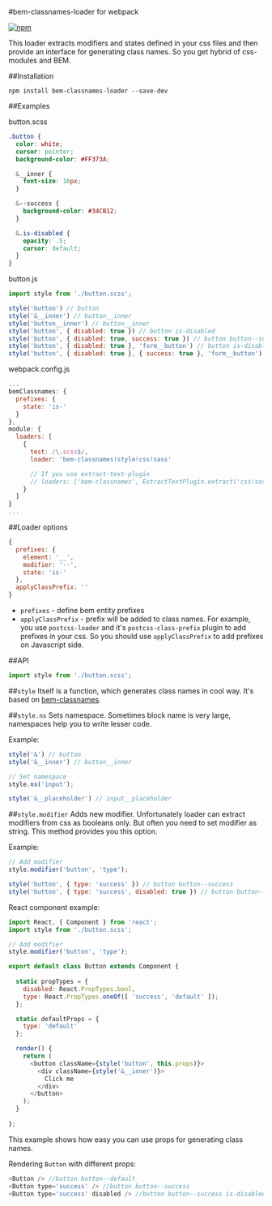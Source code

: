 #bem-classnames-loader for webpack

[![npm](https://img.shields.io/npm/v/bem-classnames-loader.svg?maxAge=1592000)](https://www.npmjs.com/package/bem-classnames-loader)

This loader extracts modifiers and states defined in your css files and then provide an interface for generating class names. So you get hybrid of css-modules and BEM.

##Installation
```
npm install bem-classnames-loader --save-dev
```

##Examples

button.scss
```scss
.button {
  color: white;
  cursor: pointer;
  background-color: #FF373A;

  &__inner {
    font-size: 16px;
  }

  &--success {
    background-color: #34CB12;
  }

  &.is-disabled {
    opacity: .5;
    cursor: default;
  }
}
```

button.js
```js
import style from './button.scss';

style('button') // button
style('&__inner') // button__inner
style('button__inner') // button__inner
style('button', { disabled: true }) // button is-disabled
style('button', { disabled: true, success: true }) // button button--success is-disabled
style('button', { disabled: true }, 'form__button') // button is-disabled form__button
style('button', { disabled: true }, { success: true }, 'form__button') // button button--success is-disabled form__button
```

webpack.config.js
```js
...
bemClassnames: {
  prefixes: {
    state: 'is-'
  }
},
module: {
  loaders: [
    {
      test: /\.scss$/,
      loader: 'bem-classnames!style!css!sass'

      // If you use extract-text-plugin
      // loaders: ['bem-classnames', ExtractTextPlugin.extract('css!sass')]
    }
  ]
}
...
```

##Loader options

```js
{
  prefixes: {
    element: '__',  
    modifier: '--',
    state: 'is-'
  },
  applyClassPrefix: ''
}
```

- `prefixes` - define bem entity prefixes
- `applyClassPrefix` - prefix will be added to class names. For example, you use `postcss-loader` and it's `postcss-class-prefix` plugin to add prefixes in your css. So you should use `applyClassPrefix` to add prefixes on Javascript side.


##API 
```js
import style from './button.scss';
```
##`style` 
Itself is a function, which generates class names in cool way. It's based on [bem-classnames](https://github.com/pocotan001/bem-classnames).

##`style.ns` 
Sets namespace. Sometimes block name is very large, namespaces help you to write lesser code.

Example:
```js
style('&') // button
style('&__inner') // button__inner

// Set namespace
style.ns('input');

style('&__placeholder') // input__placeholder
```

##`style.modifier`
Adds new modifier. Unfortunately loader can extract modifiers from css as booleans only. But often you need to set modifier as string. This method provides you this option.

Example: 
```js
// Add modifier
style.modifier('button', 'type');

style('button', { type: 'success' }) // button button--success
style('button', { type: 'success', disabled: true }) // button button--success is-disabled
```

React component example:
```js
import React, { Component } from 'react';
import style from './button.scss';

// Add modifier
style.modifier('button', 'type');

export default class Button extends Component {
    
  static propTypes = {
    disabled: React.PropTypes.bool,
    type: React.PropTypes.oneOf([ 'success', 'default' ]);
  };

  static defaultProps = {
    type: 'default'
  };

  render() {
    return (
      <button className={style('button', this.props)}>
        <div className={style('&__inner')}>
          Click me
        </div>
      </button>
    );
  }
  
};
```

This example shows how easy you can use props for generating class names. 

Rendering `Button` with different props:

```js
<Button /> //button button--default
<Button type='success' /> //button button--success
<Button type='success' disabled /> //button button--success is-disabled

```
